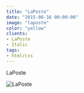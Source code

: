 ```yaml
---
title: "LaPoste"
date: "2015-08-16 00:00:00"
image: "laposte"
color: "yellow"
clients:
- LaPoste
- Italic
tags:
- html/css
---
```


LaPoste

![LaPoste](/images/projets/laposte/laposte-1.jpg)

